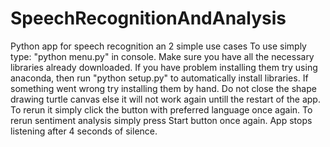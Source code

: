 # SpeechRecognitionAndAnalysis
Python app for speech recognition an 2 simple use cases
To use simply type: "python menu.py" in console. Make sure you have all the necessary libraries already downloaded.
If you have problem installing them try using anaconda, then run "python setup.py" to automatically install libraries.
If something went wrong try installing them by hand.
Do not close the shape drawing turtle canvas else it will not work again untill the restart of the app. To rerun it simply click the button with preferred language once again.
To rerun sentiment analysis simply press Start button once again.
App stops listening after 4 seconds of silence.
